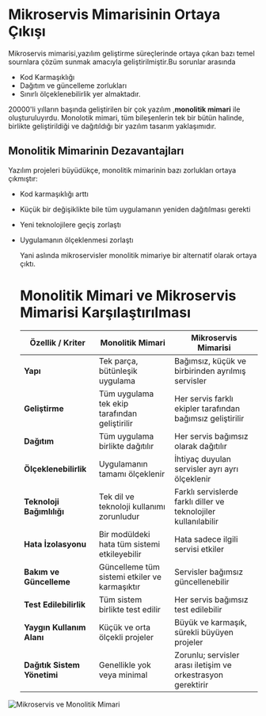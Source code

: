 # Mikroservis Mimarisinin Ortaya Çıkışı
Mikroservis mimarisi,yazılım geliştirme süreçlerinde ortaya çıkan bazı temel sournlara çözüm sunmak amacıyla geliştirilmiştir.Bu sorunlar arasında
- Kod Karmaşıklığı
- Dağıtım ve güncelleme zorlukları
- Sınırlı ölçeklenebilirlik
yer almaktadır.

20000'li yılların başında geliştirilen bir çok yazılım ,**monolitik mimari** ile oluşturuluyırdu.
Monolotik mimari, tüm bileşenlerin tek bir bütün halinde, birlikte geliştirildiği ve dağıtıldığı bir yazılım tasarım yaklaşımıdır.

## Monolitik Mimarinin Dezavantajları
Yazılım projeleri büyüdükçe, monolitik mimarinin bazı zorlukları ortaya çıkmıştır:
- Kod karmaşıklığı arttı
- Küçük bir değişiklikte bile tüm uygulamanın yeniden dağıtılması gerekti
- Yeni teknolojilere geçiş zorlaştı
- Uygulamanın ölçeklenmesi zorlaştı

  Yani aslında mikroservisler monolitik mimariye bir alternatif olarak ortaya çıktı.

  # Monolitik Mimari ve Mikroservis Mimarisi Karşılaştırılması

  | **Özellik / Kriter**             | **Monolitik Mimari**                            | **Mikroservis Mimarisi**                                        |
  |----------------------------------|-------------------------------------------------|-----------------------------------------------------------------|
  | **Yapı**                         | Tek parça, bütünleşik uygulama                  | Bağımsız, küçük ve birbirinden ayrılmış servisler               |
  | **Geliştirme**                   | Tüm uygulama tek ekip tarafından geliştirilir   | Her servis farklı ekipler tarafından bağımsız geliştirilir      |
  | **Dağıtım**                      | Tüm uygulama birlikte dağıtılır                 | Her servis bağımsız olarak dağıtılır                            |
  | **Ölçeklenebilirlik**            | Uygulamanın tamamı ölçeklenir                   | İhtiyaç duyulan servisler ayrı ayrı ölçeklenir                  |
  | **Teknoloji Bağımlılığı**        | Tek dil ve teknoloji kullanımı zorunludur       | Farklı servislerde farklı diller ve teknolojiler kullanılabilir |
  | **Hata İzolasyonu**              | Bir modüldeki hata tüm sistemi etkileyebilir    | Hata sadece ilgili servisi etkiler                              |
  | **Bakım ve Güncelleme**          | Güncelleme tüm sistemi etkiler ve karmaşıktır   | Servisler bağımsız güncellenebilir                              |
  | **Test Edilebilirlik**           | Tüm sistem birlikte test edilir                 | Her servis bağımsız test edilebilir                             |
  | **Yaygın Kullanım Alanı**        | Küçük ve orta ölçekli projeler                  | Büyük ve karmaşık, sürekli büyüyen projeler                     |
  | **Dağıtık Sistem Yönetimi**      | Genellikle yok veya minimal                     | Zorunlu; servisler arası iletişim ve orkestrasyon gerektirir    |


![Mikroservis ve Monolitik Mimari](C:/Users/hp/Desktop/gorsel_1.png)










